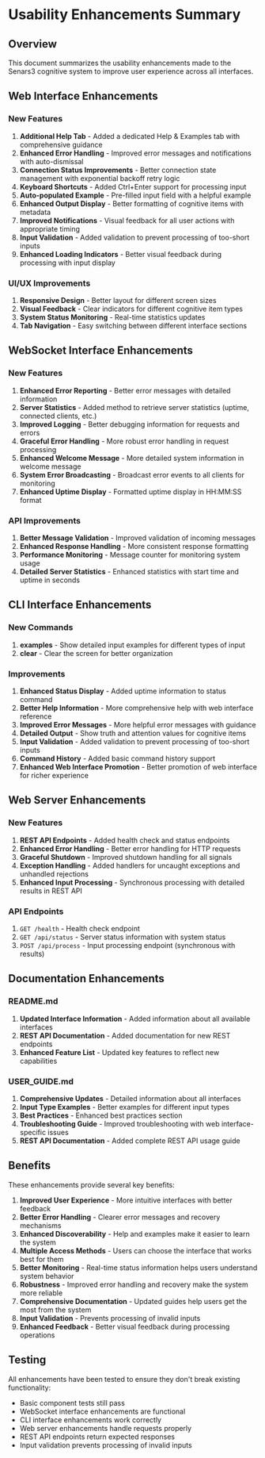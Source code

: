 # Usability Enhancements Summary

## Overview
This document summarizes the usability enhancements made to the Senars3 cognitive system to improve user experience across all interfaces.

## Web Interface Enhancements

### New Features
1. **Additional Help Tab** - Added a dedicated Help & Examples tab with comprehensive guidance
2. **Enhanced Error Handling** - Improved error messages and notifications with auto-dismissal
3. **Connection Status Improvements** - Better connection state management with exponential backoff retry logic
4. **Keyboard Shortcuts** - Added Ctrl+Enter support for processing input
5. **Auto-populated Example** - Pre-filled input field with a helpful example
6. **Enhanced Output Display** - Better formatting of cognitive items with metadata
7. **Improved Notifications** - Visual feedback for all user actions with appropriate timing
8. **Input Validation** - Added validation to prevent processing of too-short inputs
9. **Enhanced Loading Indicators** - Better visual feedback during processing with input display

### UI/UX Improvements
1. **Responsive Design** - Better layout for different screen sizes
2. **Visual Feedback** - Clear indicators for different cognitive item types
3. **System Status Monitoring** - Real-time statistics updates
4. **Tab Navigation** - Easy switching between different interface sections

## WebSocket Interface Enhancements

### New Features
1. **Enhanced Error Reporting** - Better error messages with detailed information
2. **Server Statistics** - Added method to retrieve server statistics (uptime, connected clients, etc.)
3. **Improved Logging** - Better debugging information for requests and errors
4. **Graceful Error Handling** - More robust error handling in request processing
5. **Enhanced Welcome Message** - More detailed system information in welcome message
6. **System Error Broadcasting** - Broadcast error events to all clients for monitoring
7. **Enhanced Uptime Display** - Formatted uptime display in HH:MM:SS format

### API Improvements
1. **Better Message Validation** - Improved validation of incoming messages
2. **Enhanced Response Handling** - More consistent response formatting
3. **Performance Monitoring** - Message counter for monitoring system usage
4. **Detailed Server Statistics** - Enhanced statistics with start time and uptime in seconds

## CLI Interface Enhancements

### New Commands
1. **examples** - Show detailed input examples for different types of input
2. **clear** - Clear the screen for better organization

### Improvements
1. **Enhanced Status Display** - Added uptime information to status command
2. **Better Help Information** - More comprehensive help with web interface reference
3. **Improved Error Messages** - More helpful error messages with guidance
4. **Detailed Output** - Show truth and attention values for cognitive items
5. **Input Validation** - Added validation to prevent processing of too-short inputs
6. **Command History** - Added basic command history support
7. **Enhanced Web Interface Promotion** - Better promotion of web interface for richer experience

## Web Server Enhancements

### New Features
1. **REST API Endpoints** - Added health check and status endpoints
2. **Enhanced Error Handling** - Better error handling for HTTP requests
3. **Graceful Shutdown** - Improved shutdown handling for all signals
4. **Exception Handling** - Added handlers for uncaught exceptions and unhandled rejections
5. **Enhanced Input Processing** - Synchronous processing with detailed results in REST API

### API Endpoints
1. `GET /health` - Health check endpoint
2. `GET /api/status` - Server status information with system status
3. `POST /api/process` - Input processing endpoint (synchronous with results)

## Documentation Enhancements

### README.md
1. **Updated Interface Information** - Added information about all available interfaces
2. **REST API Documentation** - Added documentation for new REST endpoints
3. **Enhanced Feature List** - Updated key features to reflect new capabilities

### USER_GUIDE.md
1. **Comprehensive Updates** - Detailed information about all interfaces
2. **Input Type Examples** - Better examples for different input types
3. **Best Practices** - Enhanced best practices section
4. **Troubleshooting Guide** - Improved troubleshooting with web interface-specific issues
5. **REST API Documentation** - Added complete REST API usage guide

## Benefits

These enhancements provide several key benefits:

1. **Improved User Experience** - More intuitive interfaces with better feedback
2. **Better Error Handling** - Clearer error messages and recovery mechanisms
3. **Enhanced Discoverability** - Help and examples make it easier to learn the system
4. **Multiple Access Methods** - Users can choose the interface that works best for them
5. **Better Monitoring** - Real-time status information helps users understand system behavior
6. **Robustness** - Improved error handling and recovery make the system more reliable
7. **Comprehensive Documentation** - Updated guides help users get the most from the system
8. **Input Validation** - Prevents processing of invalid inputs
9. **Enhanced Feedback** - Better visual feedback during processing operations

## Testing

All enhancements have been tested to ensure they don't break existing functionality:
- Basic component tests still pass
- WebSocket interface enhancements are functional
- CLI interface enhancements work correctly
- Web server enhancements handle requests properly
- REST API endpoints return expected responses
- Input validation prevents processing of invalid inputs
